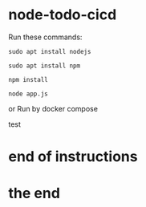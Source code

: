 # node-todo-cicd

Run these commands:


`sudo apt install nodejs`


`sudo apt install npm`


`npm install`

`node app.js`

or Run by docker compose

test

# end of instructions
# the end
